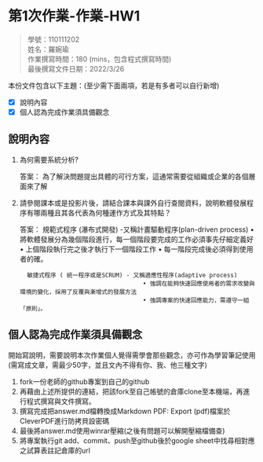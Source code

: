 # 第1次作業-作業-HW1
>
>學號：110111202
><br />
>姓名：羅婉瑜
><br />
>作業撰寫時間：180 (mins，包含程式撰寫時間)
><br />
>最後撰寫文件日期：2022/3/26
>

本份文件包含以下主題：(至少需下面兩項，若是有多者可以自行新增)
- [x] 說明內容
- [x] 個人認為完成作業須具備觀念

## 說明內容

1. 為何需要系統分析?

    答案： 為了解決問題提出具體的可行方案，這通常需要從組織或企業的各個層面來了解

2. 請參閱課本或是投影片後，請結合課本與課外自行查閱資料，說明軟體發展程序有哪兩種且其各代表為何種運作方式及其特點？

   答案： 規範式程序 (瀑布式開發) -又稱計畫驅動程序(plan-driven process)
                                  • 將軟體發展分為幾個階段進行，每一個階段要完成的工作必須事先仔細定義好
                                  • 上個階段執行完之後才執行下一個階段工作
                                  • 每一階段完成後必須得到使用者的確。


         敏捷式程序 ( 統一程序或是SCRUM) - 又稱適應性程序(adaptive process)
                                          • 強調在能夠快速回應使用者的需求改變與環境的變化，採用了反覆與漸增式的發展方法
                                          • 強調專案的快速回應能力，需遵守一組「原則」。


## 個人認為完成作業須具備觀念

開始寫說明，需要說明本次作業個人覺得需學會那些觀念，亦可作為學習筆記使用 (需寫成文章，需最少50字，並且文內不得有你、我、他三種文字)

1. fork一份老師的github專案到自己的github
2. 再藉由上述所提供的連結，把該fork至自己帳號的倉庫clone至本機端，再進行程式撰寫與文件撰寫。
3. 撰寫完成把answer.md檔轉換成Markdown PDF: Export (pdf)檔案於CleverPDF進行防拷貝設密碼
4. 最後將answer.md使用winrar壓縮(之後有問題可以解開壓縮檔備查)
5. 將專案執行git add、commit、push至github後於google sheet中找尋相對應之試算表註記倉庫的url

